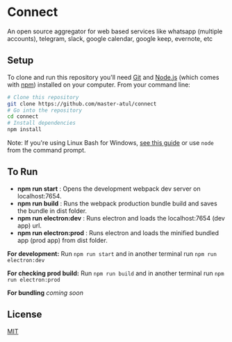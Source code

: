 # Connect

An open source aggregator for web based services like whatsapp (multiple accounts), telegram, slack, google calendar, google keep, evernote, etc

## Setup

To clone and run this repository you'll need [Git](https://git-scm.com) and [Node.js](https://nodejs.org/en/download/) (which comes with [npm](http://npmjs.com)) installed on your computer. From your command line:

```bash
# Clone this repository
git clone https://github.com/master-atul/connect
# Go into the repository
cd connect
# Install dependencies
npm install
```

Note: If you're using Linux Bash for Windows, [see this guide](https://www.howtogeek.com/261575/how-to-run-graphical-linux-desktop-applications-from-windows-10s-bash-shell/) or use `node` from the command prompt.

## To Run

- **npm run start** : Opens the development webpack dev server on localhost:7654.
- **npm run build** : Runs the webpack production bundle build and saves the bundle in dist folder.
- **npm run electron:dev** : Runs electron and loads the localhost:7654 (dev app) url.
- **npm run electron:prod** : Runs electron and loads the minified bundled app (prod app) from dist folder.

**For development:**
Run `npm run start` and in another terminal run `npm run electron:dev`

**For checking prod build:**
Run `npm run build` and in another terminal run `npm run electron:prod`

**For bundling**
_coming soon_

## License

[MIT](LICENSE.md)
